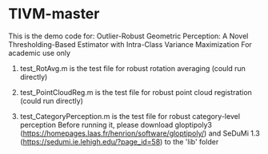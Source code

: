 # TIVM-master

This is the demo code for: Outlier-Robust Geometric Perception: A Novel Thresholding-Based Estimator with Intra-Class Variance Maximization
For academic use only

1) test_RotAvg.m is the test file for robust rotation averaging (could run directly)

2) test_PointCloudReg.m is the test file for robust point cloud registration (could run directly)

3) test_CategoryPerception.m is the test file for robust category-level perception 
Before running it, please download gloptipoly3 (https://homepages.laas.fr/henrion/software/gloptipoly/) and SeDuMi 1.3 (https://sedumi.ie.lehigh.edu/?page_id=58) to the 'lib' folder
